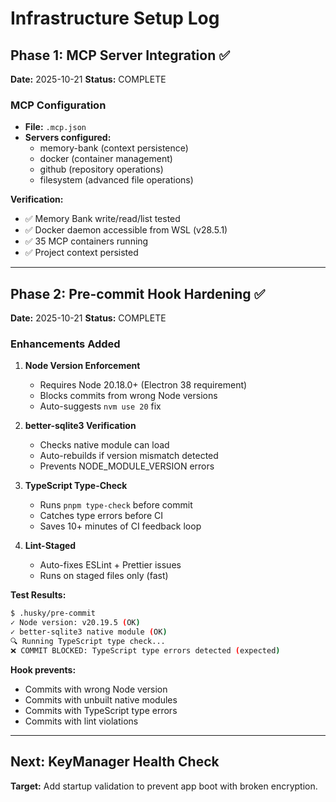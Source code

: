 # Infrastructure Setup Log

## Phase 1: MCP Server Integration ✅

**Date:** 2025-10-21
**Status:** COMPLETE

### MCP Configuration
- **File:** `.mcp.json`
- **Servers configured:**
  - memory-bank (context persistence)
  - docker (container management)
  - github (repository operations)
  - filesystem (advanced file operations)

**Verification:**
- ✅ Memory Bank write/read/list tested
- ✅ Docker daemon accessible from WSL (v28.5.1)
- ✅ 35 MCP containers running
- ✅ Project context persisted

---

## Phase 2: Pre-commit Hook Hardening ✅

**Date:** 2025-10-21
**Status:** COMPLETE

### Enhancements Added
1. **Node Version Enforcement**
   - Requires Node 20.18.0+ (Electron 38 requirement)
   - Blocks commits from wrong Node versions
   - Auto-suggests `nvm use 20` fix

2. **better-sqlite3 Verification**
   - Checks native module can load
   - Auto-rebuilds if version mismatch detected
   - Prevents NODE_MODULE_VERSION errors

3. **TypeScript Type-Check**
   - Runs `pnpm type-check` before commit
   - Catches type errors before CI
   - Saves 10+ minutes of CI feedback loop

4. **Lint-Staged**
   - Auto-fixes ESLint + Prettier issues
   - Runs on staged files only (fast)

**Test Results:**
```bash
$ .husky/pre-commit
✓ Node version: v20.19.5 (OK)
✓ better-sqlite3 native module (OK)
🔍 Running TypeScript type check...
❌ COMMIT BLOCKED: TypeScript type errors detected (expected)
```

**Hook prevents:**
- Commits with wrong Node version
- Commits with unbuilt native modules
- Commits with TypeScript type errors
- Commits with lint violations

---

## Next: KeyManager Health Check

**Target:** Add startup validation to prevent app boot with broken encryption.
